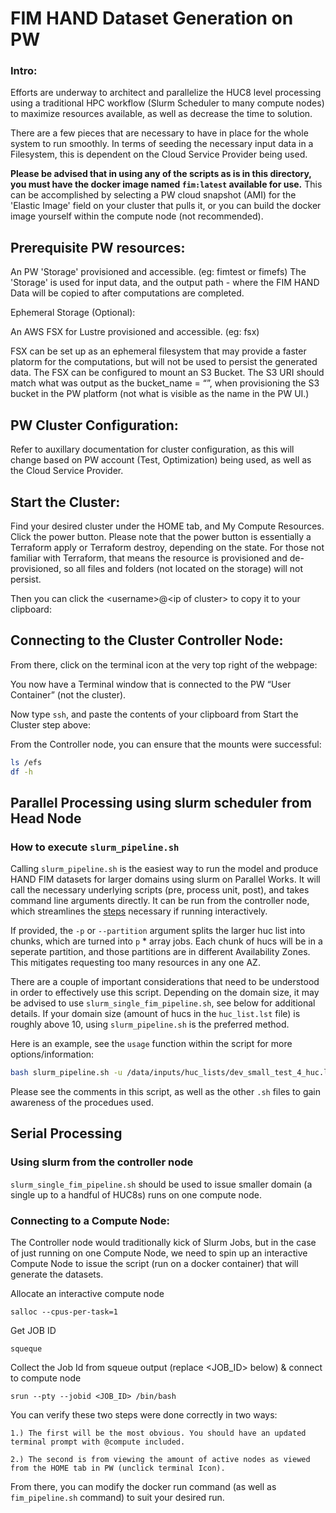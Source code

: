 # FIM HAND Dataset Generation on PW 
### Intro:
Efforts are underway to architect and parallelize the HUC8 level processing using a traditional HPC workflow (Slurm Scheduler to many compute nodes) to maximize resources available, as well as decrease the time to solution.

There are a few pieces that are necessary to have in place for the whole system to run smoothly. In terms of seeding the necessary input data in a Filesystem, this is dependent on the Cloud Service Provider being used. 

**Please be advised that in using any of the scripts as is in this directory, you must have the docker image named `fim:latest` available for use.**
    This can be accomplished by selecting a PW cloud snapshot (AMI) for the 'Elastic Image' field on your cluster that pulls it, or you can build the docker image yourself within the compute node (not recommended). 

## Prerequisite PW resources:

An PW 'Storage' provisioned and accessible. (eg: fimtest or fimefs)
    The 'Storage' is used for input data, and the output path - where the FIM HAND Data will be copied to after computations are completed. 

Ephemeral Storage (Optional):

An AWS FSX for Lustre provisioned and accessible. (eg: fsx)
	
FSX can be set up as an ephemeral filesystem that may provide a faster platorm for the computations, but will not be used to persist the generated data. The FSX can be configured to mount an S3 Bucket. The S3 URI should match what was output as the bucket_name = “”, when provisioning the S3 bucket in the PW platform (not what is visible as the name in the PW UI.)

## PW Cluster Configuration:
Refer to auxillary documentation for cluster configuration, as this will change based on PW account (Test, Optimization) being used, as well as the Cloud Service Provider. 

## Start the Cluster:
Find your desired cluster under the HOME tab, and My Compute Resources.
Click the power button.
Please note that the power button is essentially a Terraform apply or Terraform destroy, depending on the state. For those not familiar with Terraform, that means the resource is provisioned and de-provisioned, so all files and folders (not located on the storage) will not persist. 

Then you can click the \<username>@\<ip of cluster> to copy it to your clipboard:

## Connecting to the Cluster Controller Node:

From there, click on the terminal icon at the very top right of the webpage:

You now have a Terminal window that is connected to the PW “User Container” (not the cluster).

Now type `ssh`, and paste the contents of your clipboard from Start the Cluster step above:

From the Controller node, you can ensure that the mounts were successful:

```bash
ls /efs
df -h 
```

## Parallel Processing using slurm scheduler from Head Node

### How to execute `slurm_pipeline.sh`
Calling `slurm_pipeline.sh` is the easiest way to run the model and produce HAND FIM datasets for larger domains using slurm on Parallel Works. It will call the necessary underlying scripts (pre, process unit, post), and takes command line arguments directly. It can be run from the controller node, which streamlines the [steps](#Connecting-to-a-Compute-Node) necessary if running interactively. 

If provided, the `-p` or `--partition` argument splits the larger huc list into chunks, which are turned into `p` * array jobs. Each chunk of hucs will be in a seperate partition, and those partitions are in different Availability Zones. This mitigates requesting too many resources in any one AZ.

There are a couple of important considerations that need to be understood in order to effectively use this script. 
Depending on the domain size, it may be advised to use `slurm_single_fim_pipeline.sh`, see below for additional details. 
If your domain size (amount of hucs in the `huc_list.lst` file) is roughly above 10, using `slurm_pipeline.sh` is the preferred method. 


Here is an example, see the `usage` function within the script for more options/information:

```bash
bash slurm_pipeline.sh -u /data/inputs/huc_lists/dev_small_test_4_huc.lst -n test_slurm_pipeline
```

Please see the comments in this script, as well as the other `.sh` files to gain awareness of the procedues used. 

## Serial Processing 

### Using slurm from the controller node

`slurm_single_fim_pipeline.sh` should be used to issue smaller domain (a single up to a handful of HUC8s) runs on one compute node. 


### Connecting to a Compute Node:
The Controller node would traditionally kick of Slurm Jobs, but in the case of just running on one Compute Node, we need to spin up an interactive Compute Node to issue the script (run on a docker container) that will generate the datasets.

Allocate an interactive compute node
```
salloc --cpus-per-task=1
```

Get JOB ID
```
squeque
```

Collect the Job Id from squeue output (replace <JOB_ID> below) & connect to compute node
```
srun --pty --jobid <JOB_ID> /bin/bash
```

You can verify these two steps were done correctly in two ways: 

    1.) The first will be the most obvious. You should have an updated terminal prompt with @compute included.

    2.) The second is from viewing the amount of active nodes as viewed from the HOME tab in PW (unclick terminal Icon).

From there, you can modify the docker run command (as well as `fim_pipeline.sh` command) to suit your desired run. 
